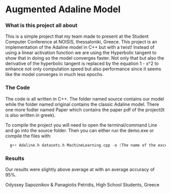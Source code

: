 # Augmented Adaline Model

### What is this project all about
This is a simple project that my team made to present at the Student Computer Conference at NOISIS, thessaloniki, Greece. This project is an implementation of the Adaline model in C++ but with a twist! Instead of using a linear activation function we are using the Hyperbolic tangent to show that in doing so the model converges faster. Not only that but also the derivative of the hyperbolic tangent is replaced by the equation 1 - x^2 to enhance not only computation speed but also performance since it seems like the model converges in much less epochs.

### The Code
The code is all written in C++. The folder named source contains our model while the folder named original contains the classic Adaline model. There one more fodler named Paper which contains the paper pdf of the project(It is also written in greek).

To compile the project you will need to open the terminal/command Line and go into the source folder. Then you can either run the demo.exe or compile the files with:

```cpp
  g++ Adaline.h datasets.h MachineLearning.cpp -o (The name of the excecutable)
```

### Results
Our results were slightly above average at with an average accuracy of 95%.

Odyssey Sapoznikov & Panagiotis Petridis, High School Students,
Greece
